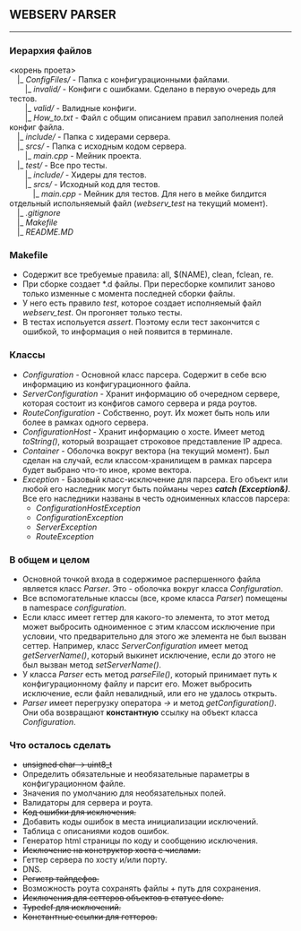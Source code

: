 ## WEBSERV PARSER
***

### Иерархия файлов
<корень проета>\
&emsp;|_ *ConfigFiles/* - Папка с конфигурационными файлами.\
&emsp;&emsp;|_ *invalid/* - Конфиги с ошибками. Сделано в первую очередь для тестов.\
&emsp;&emsp;|_ *valid/* - Валидные конфиги.\
&emsp;&emsp;|_ *How_to.txt* - Файл с общим описанием правил заполнения полей конфиг файла.\
&emsp;|_ *include/* - Папка с хидерами сервера.\
&emsp;|_ *srcs/* - Папка с исходным кодом сервера.\
&emsp;&emsp;|_ *main.cpp* - Мейник проекта.\
&emsp;|_ *test/* - Все про тесты.\
&emsp;&emsp;|_ *include/* - Хидеры для тестов.\
&emsp;&emsp;|_ *srcs/* - Исходный код для тестов.\
&emsp;&emsp;&emsp;|_ *main.cpp* - Мейник для тестов. Для него в мейке билдится отдельный испольняемый файл (*webserv_test* на текущий момент).\
&emsp;|_ *.gitignore*\
&emsp;|_ *Makefile*\
&emsp;|_ *README.MD*

### Makefile
- Содержит все требуемые правила: all, $(NAME), clean, fclean, re.
- При сборке создает *.d файлы. При пересборке компилит заново только изменные с момента последней сборки файлы.
- У него есть правило *test*, которое создает исполняемый файл *webserv_test*. Он прогоняет только тесты.
- В тестах испольуется *assert*. Поэтому если тест закончится с ошибкой, то информация о ней появится в терминале.

### Классы
- *Configuration* - Основной класс парсера. Содержит в себе всю информацию из конфигурационного файла.
- *ServerConfiguration* - Хранит информацию об очередном сервере, которая состоит из конфигов самого сервера и ряда роутов.
- *RouteConfiguration* - Собственно, роут. Их может быть ноль или более в рамках одного сервера.
- *ConfigurationHost* - Хранит информацию о хосте. Имеет метод *toString()*, который возращает строковое представление IP адреса.
- *Container* - Оболочка вокруг вектора (на текущий момент). Был сделан на случай, если классом-хранилищем в рамках парсера будет выбрано что-то иное, кроме вектора.
- *Exception* - Базовый класс-исключение для парсера. Его объект или любой его наследник могут быть пойманы через ***catch (Exception&)***. Все его наследники названы в честь одноименных классов парсера:
    - *ConfigurationHostException*
    - *ConfigurationException*
    - *ServerException*
    - *RouteException*

### В общем и целом
- Основной точкой входа в содержимое распершенного файла является класс *Parser*. Это - оболочка вокруг класса *Configuration*.
- Все вспомогательные классы (все, кроме класса *Parser*) помещены в namespace *configuration*.
- Если класс имеет геттер для какого-то элемента, то этот метод может выбросить одноименное с этим классом исключение при условии, что предварительно для этого же элемента не был вызван сеттер. Например, класс *ServerConfiguration* имеет метод *getServerName()*, который выкинет исключение, если до этого не был вызван метод *setServerName()*.
- У класса *Parser* есть метод *parseFile()*, который принимает путь к конфигурационному файлу и парсит его. Может выбросить исключение, если файл невалидный, или его не удалось открыть.
- *Parser* имеет перегрузку оператора *->* и метод *getConfiguration()*. Они оба возвращают **константную** ссылку на объект класса *Configuration*.

### Что осталось сделать
- ~~unsigned char -> uint8_t~~
- Определить обязательные и необязательные параметры в конфигурационном файле.
- Значения по умолчанию для необязательных полей.
- Валидаторы для сервера и роута.
- ~~Код ошибки для исключения.~~
- Добавить коды ошибок в места инициализации исключений.
- Таблица с описаниями кодов ошибок.
- Генератор html страницы по коду и сообщению исключения.
- ~~Исключение на конструктор хоста с числами.~~
- Геттер сервера по хосту и/или порту.
- DNS.
- ~~Регистр тайпдефов.~~
- Возможность роута сохранять файлы + путь для сохранения.
- ~~Исключения для сеттеров объектов в статусе done.~~
- ~~Typedef для исключений.~~
- ~~Константные ссылки для геттеров.~~
